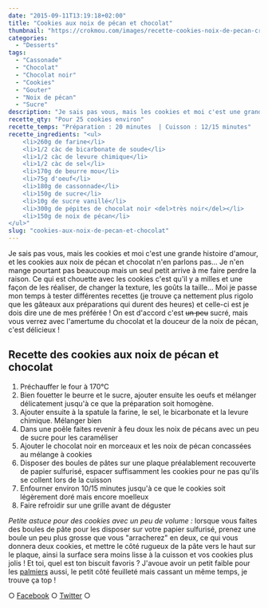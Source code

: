 ```yaml
---
date: "2015-09-11T13:19:18+02:00"
title: "Cookies aux noix de pécan et chocolat"
thumbnail: "https://crokmou.com/images/recette-cookies-noix-de-pecan-crokmou-blog-culinaire.jpg"
categories:
  - "Desserts"
tags:
  - "Cassonade"
  - "Chocolat"
  - "Chocolat noir"
  - "Cookies"
  - "Gouter"
  - "Noix de pécan"
  - "Sucre"
description: "Je sais pas vous, mais les cookies et moi c'est une grande histoire d'amour, et les cookies aux noix de pécan et chocolat n'en parlons pas..."
recette_qty: "Pour 25 cookies environ"
recette_temps: "Préparation : 20 minutes  | Cuisson : 12/15 minutes"
recette_ingredients: "<ul>
	<li>260g de farine</li>
	<li>1/2 càc de bicarbonate de soude</li>
	<li>1/2 càc de levure chimique</li>
	<li>1/2 càc de sel</li>
	<li>170g de beurre mou</li>
	<li>75g d'oeuf</li>
	<li>180g de cassonnade</li>
	<li>150g de sucre</li>
	<li>10g de sucre vanillé</li>
	<li>300g de pépites de chocolat noir <del>très noir</del></li>
	<li>150g de noix de pécan</li>
</ul>"
slug: "cookies-aux-noix-de-pecan-et-chocolat"
---
```


Je sais pas vous, mais les cookies et moi c'est une grande histoire d'amour, et les cookies aux noix de pécan et chocolat n'en parlons pas... Je n'en mange pourtant pas beaucoup mais un seul petit arrive à me faire perdre la raison. Ce qui est chouette avec les cookies c'est qu'il y a milles et une façon de les réaliser, de changer la texture, les goûts la taille... Moi je passe mon temps à tester différentes recettes (je trouve ça nettement plus rigolo que les gâteaux aux préparations qui durent des heures) et celle-ci est je dois dire une de mes préférée ! On est d'accord c'est <del>un peu</del> sucré, mais vous verrez avec l'amertume du chocolat et la douceur de la noix de pécan, c'est délicieux !

## **Recette des cookies aux noix de pécan et chocolat**

1.  Préchauffer le four à 170°C
2.  Bien fouetter le beurre et le sucre, ajouter ensuite les oeufs et mélanger délicatement jusqu'à ce que la préparation soit homogène.
3.  Ajouter ensuite à la spatule la farine, le sel, le bicarbonate et la levure chimique. Mélanger bien
4.  Dans une poêle faites revenir à feu doux les noix de pécans avec un peu de sucre pour les caraméliser
5.  Ajouter le chocolat noir en morceaux et les noix de pécan concassées au mélange à cookies
6.  Disposer des boules de pâtes sur une plaque préalablement recouverte de papier sulfurisé, espacer suffisamment les cookies pour ne pas qu'ils se collent lors de la cuisson
7.  Enfourner environ 10/15 minutes jusqu'à ce que le cookies soit légèrement doré mais encore moelleux
8.  Faire refroidir sur une grille avant de déguster

_Petite astuce pour des cookies avec un peu de volume :_ lorsque vous faites des boules de pâte pour les disposer sur votre papier sulfurisé, prenez une boule un peu plus grosse que vous "arracherez" en deux, ce qui vous donnera deux cookies, et mettre le côté rugueux de la pâte vers le haut sur le plaque, ainsi la surface sera moins lisse à la cuisson et vos cookies plus jolis ! Et toi, quel est ton biscuit favoris ? J'avoue avoir un petit faible pour les [palmiers](https://crokmou.com/2012/06/palmiers-biscuits-feuilletes) aussi, le petit côté feuilleté mais cassant un même temps, je trouve ça top !

○ [Facebook](https://www.facebook.com/crokmou.blog) ○ [Twitter](https://twitter.com/Crokmou) ○